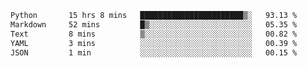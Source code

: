 <!--START_SECTION:waka-->

```txt
Python       15 hrs 8 mins   ███████████████████████▒░   93.13 %
Markdown     52 mins         █▒░░░░░░░░░░░░░░░░░░░░░░░   05.35 %
Text         8 mins          ▒░░░░░░░░░░░░░░░░░░░░░░░░   00.82 %
YAML         3 mins          ░░░░░░░░░░░░░░░░░░░░░░░░░   00.39 %
JSON         1 min           ░░░░░░░░░░░░░░░░░░░░░░░░░   00.15 %
```

<!--END_SECTION:waka-->
